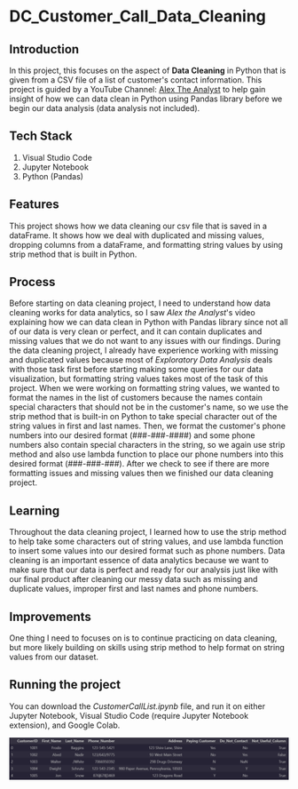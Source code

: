 # DC_Customer_Call_Data_Cleaning

## Introduction
In this project, this focuses on the aspect of **Data Cleaning** in Python that is given from a CSV file of a list of customer's contact information. 
This project is guided by a YouTube Channel: [Alex The Analyst](https://www.youtube.com/watch?v=bDhvCp3_lYw&ab_channel=AlexTheAnalyst) to help
gain insight of how we can data clean in Python using Pandas library before we begin our data analysis (data analysis not included).

## Tech Stack
1. Visual Studio Code
2. Jupyter Notebook
3. Python (Pandas)

## Features
This project shows how we data cleaning our csv file that is saved in a dataFrame. It shows how we deal with duplicated and missing values, 
dropping columns from a dataFrame, and formatting string values by using strip method that is built in Python. 

## Process
Before starting on data cleaning project, I need to understand how data cleaning works for data analytics, so I saw *Alex the Analyst*'s
video explaining how we can data clean in Python with Pandas library since not all of our data is very clean or perfect, and it can contain 
duplicates and missing values that we do not want to any issues with our findings. During the data cleaning project, I already have experience
working with missing and duplicated values because most of *Exploratory Data Analysis* deals with those task first before starting making some
queries for our data visualization, but formatting string values takes most of the task of this project. When we were working on formatting
string values, we wanted to format the names in the list of customers because the names contain special characters that should not be in the 
customer's name, so we use the strip method that is built-in on Python to take special character out of the string values in first and last names.
Then, we format the customer's phone numbers into our desired format (###-###-####) and some phone numbers also contain special characters
in the string, so we again use strip method and also use lambda function to place our phone numbers into this desired format (###-###-###). 
After we check to see if there are more formatting issues and missing values then we finished our data cleaning project.

## Learning
Throughout the data cleaning project, I learned how to use the strip method to help take some characters out of string values, and
use lambda function to insert some values into our desired format such as phone numbers. Data cleaning is an important essence of 
data analytics because we want to make sure that our data is perfect and ready for our analysis just like with our final product after 
cleaning our messy data such as missing and duplicate values, improper first and last names and phone numbers. 

## Improvements
One thing I need to focuses on is to continue practicing on data cleaning, but more likely building on skills using 
strip method to help format on string values from our dataset. 

## Running the project
You can download the *CustomerCallList.ipynb* file, and run it on either Jupyter Notebook, Visual Studio
Code (require Jupyter Notebook extension), and Google Colab. 

![Alt text for image](img/customercallList_head.png)